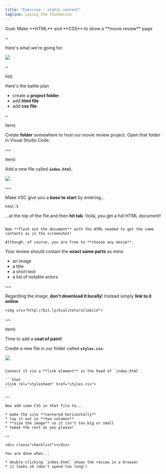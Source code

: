 ```yaml
---
title: "Exercise - static content"
tagline: Laying the foundation
---
```


<div class="goal"></div>
Goal: Make **HTML** and **CSS** to show a **movie review** page

~

Here's what we're going for:

![](resources/images/moviereview.png)

~

list)

Here's the battle plan

* create a **project folder**
* add **html file**
* add **css file**

~

item)

Create **folder** somewhere to host our movie review project. Open that folder in Visual Studio Code.

~~

item)

Add a new file called **`index.html`**.

![](resources/images/vcs-createfile.png)

~~

Make VSC give you a **base to start** by entering...

```
html:5
```

...at the top of the file and then **hit tab**. Voilà, you get a full HTML document!

~~~

Now **flesh out the document** with the HTML needed to get the same contents as in the screenshot!

Although, of course, you are free to **choose any movie**.

~~~

Your review should contain the **exact same parts** as mine:

* an image
* a title
* a short text
* a list of notable actors

~~

Regarding the image, **don't download it locally**! Instead simply **link to it online**.

```
<img src="http://bit.ly/kvalitetsrullebild">
```

~~ 

item)

Time to add a **coat of paint**!

Create a new file in our folder called **`styles.css`**:

![](resources/images/cssfile.png)

~~~

Connect it via a **link element** in the head of `index.html`.

```html
<link rel="stylesheet" href="styles.css">
```

~~

Now add some CSS in that file to...

* make the site **centered horisontally**
* lay it out in **two columns**
* **size the image** so it isn't too big or small
* tweak the rest as you please!

~~

<div class="checklist"></div>

You are done when...

* double-clicking `index.html` shows the review in a browser
* it looks ok (don't spend too long!)
